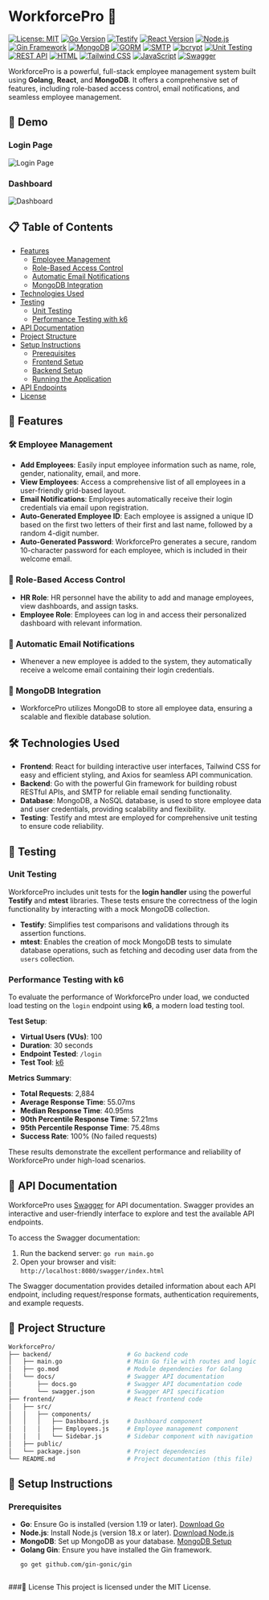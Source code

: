 # **WorkforcePro** 🚀

[![License: MIT](https://img.shields.io/badge/License-MIT-yellow.svg)](https://opensource.org/licenses/MIT)
[![Go Version](https://img.shields.io/badge/Go-1.19-blue.svg)](https://golang.org/doc/go1.19)
[![Testify](https://img.shields.io/badge/Testify-Unit%20Testing-blue.svg)](https://github.com/stretchr/testify)
[![React Version](https://img.shields.io/badge/React-18.2.0-blue.svg)](https://reactjs.org/)
[![Node.js](https://img.shields.io/badge/Node.js-18.x-green.svg)](https://nodejs.org/)
[![Gin Framework](https://img.shields.io/badge/Gin-1.7.7-red.svg)](https://gin-gonic.com/)
[![MongoDB](https://img.shields.io/badge/MongoDB-4.4.x-green.svg)](https://www.mongodb.com/)
[![GORM](https://img.shields.io/badge/GORM-1.22-blue.svg)](https://gorm.io/)
[![SMTP](https://img.shields.io/badge/SMTP-Email%20Service-blue.svg)](https://en.wikipedia.org/wiki/Simple_Mail_Transfer_Protocol)
[![bcrypt](https://img.shields.io/badge/bcrypt-Password%20Hashing-orange.svg)](https://github.com/golang/crypto/blob/master/bcrypt/bcrypt.go)
[![Unit Testing](https://img.shields.io/badge/Unit%20Testing-Passed-brightgreen.svg)](https://en.wikipedia.org/wiki/Unit_testing)
[![REST API](https://img.shields.io/badge/RESTful-API-lightgrey.svg)](https://en.wikipedia.org/wiki/Representational_state_transfer)
[![HTML](https://img.shields.io/badge/HTML5-orange.svg)](https://developer.mozilla.org/en-US/docs/Web/Guide/HTML/HTML5)
[![Tailwind CSS](https://img.shields.io/badge/Tailwind_CSS-v3.0-blue.svg)](https://tailwindcss.com/)
[![JavaScript](https://img.shields.io/badge/JavaScript-ES6-yellow.svg)](https://developer.mozilla.org/en-US/docs/Web/JavaScript)
[![Swagger](https://img.shields.io/badge/Swagger-API%20Documentation-green.svg)](https://swagger.io/)

WorkforcePro is a powerful, full-stack employee management system built using **Golang**, **React**, and **MongoDB**. It offers a comprehensive set of features, including role-based access control, email notifications, and seamless employee management.

## 🌟 Demo

### Login Page

![Login Page](https://github.com/user-attachments/assets/322e5706-f056-48e2-9fec-2a82cc990309)

### Dashboard

![Dashboard](https://github.com/user-attachments/assets/c5f83ccf-4d67-4237-a72b-aa1c73226db2)

## 📋 Table of Contents

- [Features](#features)
  - [Employee Management](#employee-management)
  - [Role-Based Access Control](#role-based-access-control)
  - [Automatic Email Notifications](#automatic-email-notifications)
  - [MongoDB Integration](#mongodb-integration)
- [Technologies Used](#technologies-used)
- [Testing](#testing)
  - [Unit Testing](#unit-testing)
  - [Performance Testing with k6](#performance-testing-with-k6)
- [API Documentation](#api-documentation)
- [Project Structure](#project-structure)
- [Setup Instructions](#setup-instructions)
  - [Prerequisites](#prerequisites)
  - [Frontend Setup](#frontend-setup)
  - [Backend Setup](#backend-setup)
  - [Running the Application](#running-the-application)
- [API Endpoints](#api-endpoints)
- [License](#license)

## 🌟 Features

### 🛠️ Employee Management

- **Add Employees**: Easily input employee information such as name, role, gender, nationality, email, and more.
- **View Employees**: Access a comprehensive list of all employees in a user-friendly grid-based layout.
- **Email Notifications**: Employees automatically receive their login credentials via email upon registration.
- **Auto-Generated Employee ID**: Each employee is assigned a unique ID based on the first two letters of their first and last name, followed by a random 4-digit number.
- **Auto-Generated Password**: WorkforcePro generates a secure, random 10-character password for each employee, which is included in their welcome email.

### 🔐 Role-Based Access Control

- **HR Role**: HR personnel have the ability to add and manage employees, view dashboards, and assign tasks.
- **Employee Role**: Employees can log in and access their personalized dashboard with relevant information.

### 📧 Automatic Email Notifications

- Whenever a new employee is added to the system, they automatically receive a welcome email containing their login credentials.

### 🍃 MongoDB Integration

- WorkforcePro utilizes MongoDB to store all employee data, ensuring a scalable and flexible database solution.

## 🛠️ Technologies Used

- **Frontend**: React for building interactive user interfaces, Tailwind CSS for easy and efficient styling, and Axios for seamless API communication.
- **Backend**: Go with the powerful Gin framework for building robust RESTful APIs, and SMTP for reliable email sending functionality.
- **Database**: MongoDB, a NoSQL database, is used to store employee data and user credentials, providing scalability and flexibility.
- **Testing**: Testify and mtest are employed for comprehensive unit testing to ensure code reliability.

## 🧪 Testing

### Unit Testing

WorkforcePro includes unit tests for the **login handler** using the powerful **Testify** and **mtest** libraries. These tests ensure the correctness of the login functionality by interacting with a mock MongoDB collection.

- **Testify**: Simplifies test comparisons and validations through its assertion functions.
- **mtest**: Enables the creation of mock MongoDB tests to simulate database operations, such as fetching and decoding user data from the `users` collection.

### Performance Testing with k6

To evaluate the performance of WorkforcePro under load, we conducted load testing on the `login` endpoint using **k6**, a modern load testing tool.

**Test Setup**:

- **Virtual Users (VUs)**: 100
- **Duration**: 30 seconds
- **Endpoint Tested**: `/login`
- **Test Tool**: [k6](https://k6.io/)

**Metrics Summary**:

- **Total Requests**: 2,884
- **Average Response Time**: 55.07ms
- **Median Response Time**: 40.95ms
- **90th Percentile Response Time**: 57.21ms
- **95th Percentile Response Time**: 75.48ms
- **Success Rate**: 100% (No failed requests)

These results demonstrate the excellent performance and reliability of WorkforcePro under high-load scenarios.

## 📝 API Documentation

WorkforcePro uses [Swagger](https://swagger.io/) for API documentation. Swagger provides an interactive and user-friendly interface to explore and test the available API endpoints.

To access the Swagger documentation:

1. Run the backend server: `go run main.go`
2. Open your browser and visit: `http://localhost:8080/swagger/index.html`

The Swagger documentation provides detailed information about each API endpoint, including request/response formats, authentication requirements, and example requests.

## 📁 Project Structure

```bash
WorkforcePro/
├── backend/                     # Go backend code
│   ├── main.go                  # Main Go file with routes and logic
│   ├── go.mod                   # Module dependencies for Golang
│   └── docs/                    # Swagger API documentation
│       ├── docs.go              # Swagger API documentation code
│       └── swagger.json         # Swagger API specification
├── frontend/                    # React frontend code
│   ├── src/
│   │   ├── components/
│   │   │   ├── Dashboard.js     # Dashboard component
│   │   │   ├── Employees.js     # Employee management component
│   │   │   └── Sidebar.js       # Sidebar component with navigation
│   ├── public/
│   └── package.json             # Project dependencies
└── README.md                    # Project documentation (this file)
```

## 🚀 Setup Instructions

### Prerequisites
- **Go**: Ensure Go is installed (version 1.19 or later). [Download Go](https://golang.org/dl/)
- **Node.js**: Install Node.js (version 18.x or later). [Download Node.js](https://nodejs.org/)
- **MongoDB**: Set up MongoDB as your database. [MongoDB Setup](https://docs.mongodb.com/manual/installation/)
- **Golang Gin**: Ensure you have installed the Gin framework.  
  ```bash
  go get github.com/gin-gonic/gin



###📄 License
This project is licensed under the MIT License.
